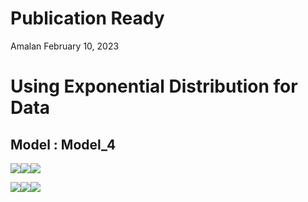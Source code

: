 Publication Ready
================
Amalan
February 10, 2023

# Using Exponential Distribution for Data

## Model : Model_4

![](C:\Work\PhD\SIMULA~1\RS_VS_~1\LOGIST~1\TWO_VA~1\EXPONE~1\PUBLIC~1\Model_4\PUBLIC~1/figure-gfm/Identical%20r0%20Plots-1.png)<!-- -->![](C:\Work\PhD\SIMULA~1\RS_VS_~1\LOGIST~1\TWO_VA~1\EXPONE~1\PUBLIC~1\Model_4\PUBLIC~1/figure-gfm/Identical%20r0%20Plots-2.png)<!-- -->![](C:\Work\PhD\SIMULA~1\RS_VS_~1\LOGIST~1\TWO_VA~1\EXPONE~1\PUBLIC~1\Model_4\PUBLIC~1/figure-gfm/Identical%20r0%20Plots-3.png)<!-- -->

![](C:\Work\PhD\SIMULA~1\RS_VS_~1\LOGIST~1\TWO_VA~1\EXPONE~1\PUBLIC~1\Model_4\PUBLIC~1/figure-gfm/All%20Plots-1.png)<!-- -->![](C:\Work\PhD\SIMULA~1\RS_VS_~1\LOGIST~1\TWO_VA~1\EXPONE~1\PUBLIC~1\Model_4\PUBLIC~1/figure-gfm/All%20Plots-2.png)<!-- -->![](C:\Work\PhD\SIMULA~1\RS_VS_~1\LOGIST~1\TWO_VA~1\EXPONE~1\PUBLIC~1\Model_4\PUBLIC~1/figure-gfm/All%20Plots-3.png)<!-- -->
